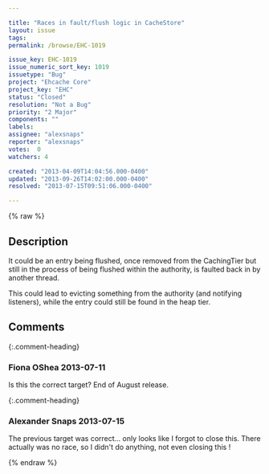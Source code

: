 ```yaml
---

title: "Races in fault/flush logic in CacheStore"
layout: issue
tags: 
permalink: /browse/EHC-1019

issue_key: EHC-1019
issue_numeric_sort_key: 1019
issuetype: "Bug"
project: "Ehcache Core"
project_key: "EHC"
status: "Closed"
resolution: "Not a Bug"
priority: "2 Major"
components: ""
labels: 
assignee: "alexsnaps"
reporter: "alexsnaps"
votes:  0
watchers: 4

created: "2013-04-09T14:04:56.000-0400"
updated: "2013-09-26T14:02:00.000-0400"
resolved: "2013-07-15T09:51:06.000-0400"

---
```




{% raw %}



## Description

<div markdown="1" class="description">

It could be an entry being flushed, once removed from the CachingTier but still in the process of being flushed within the authority, is faulted back in by another thread. 

This could lead to evicting something from the authority (and notifying listeners), while the entry could still be found in the heap tier.

</div>

## Comments


{:.comment-heading}
### **Fiona OShea** <span class="date">2013-07-11</span>

<div markdown="1" class="comment">

Is this the correct target?
End of August release.

</div>


{:.comment-heading}
### **Alexander Snaps** <span class="date">2013-07-15</span>

<div markdown="1" class="comment">

The previous target was correct... only looks like I forgot to close this. 
There actually was no race, so I didn't do anything, not even closing this !

</div>



{% endraw %}
